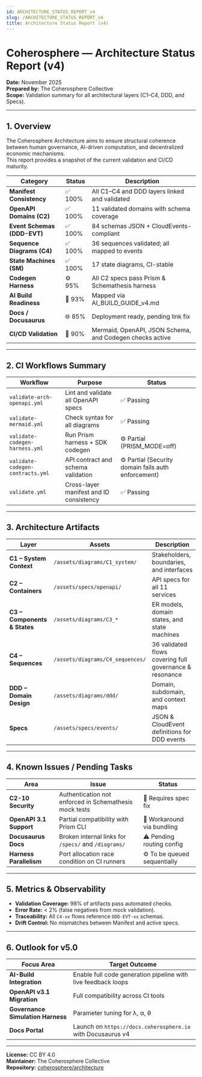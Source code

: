 ```yaml
---
id: ARCHITECTURE_STATUS_REPORT_v4
slug: /ARCHITECTURE_STATUS_REPORT_v4
title: Architecture Status Report (v4)
---
```



# Coherosphere — Architecture Status Report (v4)

**Date:** November 2025  
**Prepared by:** The Coherosphere Collective  
**Scope:** Validation summary for all architectural layers (C1–C4, DDD, and Specs).

---

## 1. Overview

The Coherosphere Architecture aims to ensure structural coherence between human governance, AI-driven computation, and decentralized economic mechanisms.  
This report provides a snapshot of the current validation and CI/CD maturity.

| Category | Status | Description |
|-----------|---------|-------------|
| **Manifest Consistency** | ✅ 100% | All C1–C4 and DDD layers linked and validated |
| **OpenAPI Domains (C2)** | ✅ 100% | 11 validated domains with schema coverage |
| **Event Schemas (DDD-EVT)** | ✅ 100% | 84 schemas JSON + CloudEvents-compliant |
| **Sequence Diagrams (C4)** | ✅ 100% | 36 sequences validated; all mapped to events |
| **State Machines (SM)** | ✅ 100% | 17 state diagrams, CI-stable |
| **Codegen Harness** | ⚙️ 95% | All C2 specs pass Prism & Schemathesis harness |
| **AI Build Readiness** | 🤖 93% | Mapped via AI_BUILD_GUIDE_v4.md |
| **Docs / Docusaurus** | 🌐 85% | Deployment ready, pending link fix |
| **CI/CD Validation** | 🧩 90% | Mermaid, OpenAPI, JSON Schema, and Codegen checks active |

---

## 2. CI Workflows Summary

| Workflow | Purpose | Status |
|-----------|----------|--------|
| `validate-arch-openapi.yml` | Lint and validate all OpenAPI specs | ✅ Passing |
| `validate-mermaid.yml` | Check syntax for all diagrams | ✅ Passing |
| `validate-codegen-harness.yml` | Run Prism harness + SDK codegen | ⚙️ Partial (PRISM_MODE=off) |
| `validate-codegen-contracts.yml` | API contract and schema validation | ⚙️ Partial (Security domain fails auth enforcement) |
| `validate.yml` | Cross-layer manifest and ID consistency | ✅ Passing |

---

## 3. Architecture Artifacts

| Layer | Assets | Description |
|--------|---------|-------------|
| **C1 – System Context** | `/assets/diagrams/C1_system/` | Stakeholders, boundaries, and interfaces |
| **C2 – Containers** | `/assets/specs/openapi/` | API specs for all 11 services |
| **C3 – Components & States** | `/assets/diagrams/C3_*` | ER models, domain states, and state machines |
| **C4 – Sequences** | `/assets/diagrams/C4_sequences/` | 36 validated flows covering full governance & resonance |
| **DDD – Domain Design** | `/assets/diagrams/ddd/` | Domain, subdomain, and context maps |
| **Specs** | `/assets/specs/events/` | JSON & CloudEvent definitions for DDD events |

---

## 4. Known Issues / Pending Tasks

| Area | Issue | Status |
|-------|--------|--------|
| **C2-10 Security** | Authentication not enforced in Schemathesis mock tests | 🔸 Requires spec fix |
| **OpenAPI 3.1 Support** | Partial compatibility with Prism CLI | 🔸 Workaround via bundling |
| **Docusaurus Docs** | Broken internal links for `/specs/` and `/diagrams/` | ⚠️ Pending routing config |
| **Harness Parallelism** | Port allocation race condition on CI runners | ⚙️ To be queued sequentially |

---

## 5. Metrics & Observability

- **Validation Coverage:** 98% of artifacts pass automated checks.  
- **Error Rate:** < 2% (false negatives from mock validation).  
- **Traceability:** All `C4-xx` flows reference `DDD-EVT-xx` schemas.  
- **Drift Control:** No mismatches between Manifest and active specs.  

---

## 6. Outlook for v5.0

| Focus Area | Target Outcome |
|-------------|----------------|
| **AI-Build Integration** | Enable full code generation pipeline with live feedback loops |
| **OpenAPI v3.1 Migration** | Full compatibility across CI tools |
| **Governance Simulation Harness** | Parameter tuning for λ, α, θ |
| **Docs Portal** | Launch on `https://docs.coherosphere.io` with Docusaurus v4 |

---

**License:** CC BY 4.0  
**Maintainer:** The Coherosphere Collective  
**Repository:** [coherosphere/architecture](https://github.com/coherosphere/architecture)
